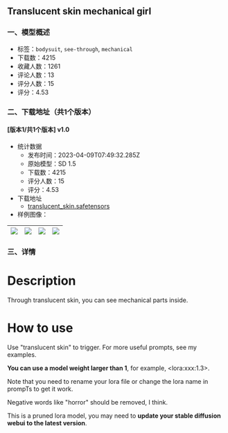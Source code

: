 ## Translucent skin mechanical girl
### 一、模型概述

- 标签：`bodysuit`, `see-through`, `mechanical`
- 下载数：4215
- 收藏人数：1261
- 评论人数：13
- 评分人数：15
- 评分：4.53

### 二、下载地址（共1个版本）

#### [版本1/共1个版本] v1.0

- 统计数据
  - 发布时间：2023-04-09T07:49:32.285Z
  - 原始模型：SD 1.5
  - 下载数：4215
  - 评分人数：15
  - 评分：4.53
- 下载地址
  - [translucent_skin.safetensors](https://civitai.com/api/download/models/40651)
- 样例图像：

| <img src="https://image.civitai.com/xG1nkqKTMzGDvpLrqFT7WA/ea90b0ea-57cc-4240-765a-8a306afeac00/width=450/452042.jpeg" /> | <img src="https://image.civitai.com/xG1nkqKTMzGDvpLrqFT7WA/b05c6c89-7f10-4c7e-c505-4861b52f0e00/width=450/449214.jpeg" /> | <img src="https://image.civitai.com/xG1nkqKTMzGDvpLrqFT7WA/ee9a7716-b46d-46de-65ea-d444562cbf00/width=450/449216.jpeg" /> | <img src="https://image.civitai.com/xG1nkqKTMzGDvpLrqFT7WA/803f1ad7-a71b-488d-96ad-922e66a22700/width=450/452118.jpeg" /> |
| ---- | ---- | ---- | ---- |


### 三、详情
<h1>Description</h1><p>Through translucent skin, you can see mechanical parts inside.</p><h1>How to use</h1><p>Use "translucent skin" to trigger. For more useful prompts, see my examples.</p><p><strong>You can use a model weight larger than 1</strong>, for example, &lt;lora:xxx:1.3&gt;.</p><p>Note that you need to rename your lora file or change the lora name in prompTs to get it work.</p><p>Negative words like "horror" should be removed, I think.</p><p>This is a pruned lora model, you may need to <strong>update your stable diffusion webui to the latest version</strong>.</p>